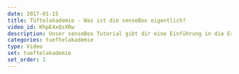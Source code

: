 ```yaml
---
date: 2017-01-15
title: Tüftelakademie - Was ist die senseBox eigentlich?
video_id: KhpE4xQsXRw
description: Unser senseBox Tutorial gibt dir eine Einführung in die Erhebung von Umweltdaten. Du lernst den Do-it-yourself-Bausatz senseBox kennen und Björn aus unserem senseBox-Team erklärt dir, was du mit der senseBox alles machen kannst.
categories: tueftelakademie
type: Video
set: tueftelakademie
set_order: 1
---
```


